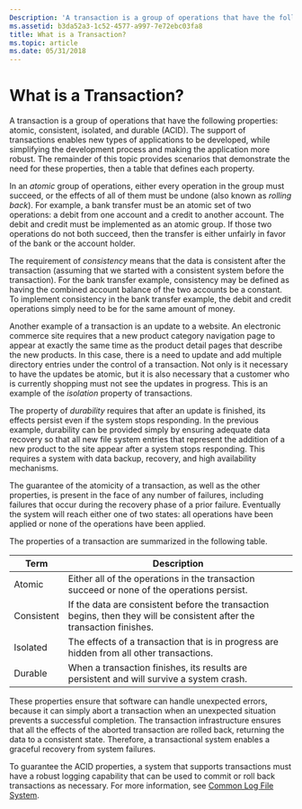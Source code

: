 ```yaml
---
Description: 'A transaction is a group of operations that have the following properties: atomic, consistent, isolated, and durable (ACID).'
ms.assetid: b3da52a3-1c52-4577-a997-7e72ebc03fa8
title: What is a Transaction?
ms.topic: article
ms.date: 05/31/2018
---
```


# What is a Transaction?

A transaction is a group of operations that have the following properties: atomic, consistent, isolated, and durable (ACID). The support of transactions enables new types of applications to be developed, while simplifying the development process and making the application more robust. The remainder of this topic provides scenarios that demonstrate the need for these properties, then a table that defines each property.

In an *atomic* group of operations, either every operation in the group must succeed, or the effects of all of them must be undone (also known as *rolling back*). For example, a bank transfer must be an atomic set of two operations: a debit from one account and a credit to another account. The debit and credit must be implemented as an atomic group. If those two operations do not both succeed, then the transfer is either unfairly in favor of the bank or the account holder.

The requirement of *consistency* means that the data is consistent after the transaction (assuming that we started with a consistent system before the transaction). For the bank transfer example, consistency may be defined as having the combined account balance of the two accounts be a constant. To implement consistency in the bank transfer example, the debit and credit operations simply need to be for the same amount of money.

Another example of a transaction is an update to a website. An electronic commerce site requires that a new product category navigation page to appear at exactly the same time as the product detail pages that describe the new products. In this case, there is a need to update and add multiple directory entries under the control of a transaction. Not only is it necessary to have the updates be atomic, but it is also necessary that a customer who is currently shopping must not see the updates in progress. This is an example of the *isolation* property of transactions.

The property of *durability* requires that after an update is finished, its effects persist even if the system stops responding. In the previous example, durability can be provided simply by ensuring adequate data recovery so that all new file system entries that represent the addition of a new product to the site appear after a system stops responding. This requires a system with data backup, recovery, and high availability mechanisms.

The guarantee of the atomicity of a transaction, as well as the other properties, is present in the face of any number of failures, including failures that occur during the recovery phase of a prior failure. Eventually the system will reach either one of two states: all operations have been applied or none of the operations have been applied.

The properties of a transaction are summarized in the following table.



| Term                                                                                                         | Description                                                                                                                       |
|--------------------------------------------------------------------------------------------------------------|-----------------------------------------------------------------------------------------------------------------------------------|
| <span id="Atomic"></span><span id="atomic"></span><span id="ATOMIC"></span>Atomic<br/>                 | Either all of the operations in the transaction succeed or none of the operations persist.<br/>                             |
| <span id="Consistent"></span><span id="consistent"></span><span id="CONSISTENT"></span>Consistent<br/> | If the data are consistent before the transaction begins, then they will be consistent after the transaction finishes.<br/> |
| <span id="Isolated_"></span><span id="isolated_"></span><span id="ISOLATED_"></span>Isolated <br/>     | The effects of a transaction that is in progress are hidden from all other transactions.<br/>                               |
| <span id="Durable"></span><span id="durable"></span><span id="DURABLE"></span>Durable<br/>             | When a transaction finishes, its results are persistent and will survive a system crash.<br/>                               |



 

These properties ensure that software can handle unexpected errors, because it can simply abort a transaction when an unexpected situation prevents a successful completion. The transaction infrastructure ensures that all the effects of the aborted transaction are rolled back, returning the data to a consistent state. Therefore, a transactional system enables a graceful recovery from system failures.

To guarantee the ACID properties, a system that supports transactions must have a robust logging capability that can be used to commit or roll back transactions as necessary. For more information, see [Common Log File System](https://docs.microsoft.com/previous-versions/windows/desktop/clfs/common-log-file-system-portal).

 

 




